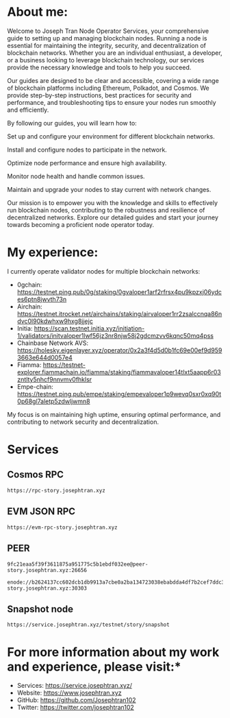 # **About me:**
Welcome to Joseph Tran Node Operator Services, your comprehensive guide to setting up and managing blockchain nodes. Running a node is essential for maintaining the integrity, security, and decentralization of blockchain networks. Whether you are an individual enthusiast, a developer, or a business looking to leverage blockchain technology, our services provide the necessary knowledge and tools to help you succeed.

Our guides are designed to be clear and accessible, covering a wide range of blockchain platforms including Ethereum, Polkadot, and Cosmos. We provide step-by-step instructions, best practices for security and performance, and troubleshooting tips to ensure your nodes run smoothly and efficiently.

By following our guides, you will learn how to:

Set up and configure your environment for different blockchain networks.

Install and configure nodes to participate in the network.

Optimize node performance and ensure high availability.

Monitor node health and handle common issues.

Maintain and upgrade your nodes to stay current with network changes.

Our mission is to empower you with the knowledge and skills to effectively run blockchain nodes, contributing to the robustness and resilience of decentralized networks. Explore our detailed guides and start your journey towards becoming a proficient node operator today.

# **My experience:**
I currently operate validator nodes for multiple blockchain networks: 

- 0gchain: https://testnet.ping.pub/0g/staking/0gvaloper1arf2rfrsx4pu9kpzxj06ydces6ptn8jwvth73n
- Airchain: https://testnet.itrocket.net/airchains/staking/airvaloper1rr2zsalccnqa86ndvc0l90kdwhxw9hxg8jjejc
- Initia: https://scan.testnet.initia.xyz/initiation-1/validators/initvaloper1lwf56jz3nr8njw58j2gdcmzvv6kqnc50mq4pss
- Chainbase Network AVS: https://holesky.eigenlayer.xyz/operator/0x2a3f4d5d0b1fc69e00ef9d9593663e644d0057e4
- Fiamma: https://testnet-explorer.fiammachain.io/fiamma/staking/fiammavaloper14tlxt5aapp6r03zntlty5nhcf9nnvmv0fhklsr
- Empe-chain: https://testnet.ping.pub/empe/staking/empevaloper1p9wevq0sxr0xq90t0p68gl7aletp5zdwljwmn8

My focus is on maintaining high uptime, ensuring optimal performance, and contributing to network security and decentralization.

# **Services**

## Cosmos RPC

```
https://rpc-story.josephtran.xyz
```

## EVM JSON RPC

```
https://evm-rpc-story.josephtran.xyz
```

## PEER

```
9fc21eaa5f39f3611875a951775c5b1ebdf032ee@peer-story.josephtran.xyz:26656
```

```
enode://b2624137cc602dcb1db9913a7cbe0a2ba134723038ebabdda4df7b2cef7ddc3ffa7ee8567d2193b3d2608406c304eb902a8a52e8fb6ff7e34c1b1773115f8c68@peer-story.josephtran.xyz:30303
```

## Snapshot node
```
https://service.josephtran.xyz/testnet/story/snapshot
```


# For more information about my work and experience, please visit:*
- Services: https://service.josephtran.xyz/
- Website: https://www.josephtran.xyz
- GitHub: https://github.com/Josephtran102
- Twitter: https://twitter.com/josephtran102
